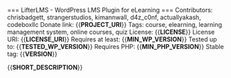 === LifterLMS - WordPress LMS Plugin for eLearning ===
Contributors: chrisbadgett, strangerstudios, kimannwall, d4z_c0nf, actuallyakash, codeboxllc
Donate link: {{__PROJECT_URI__}}
Tags: course, elearning, learning management system, online courses, quiz
License: {{__LICENSE__}}
License URI: {{__LICENSE_URI__}}
Requires at least: {{__MIN_WP_VERSION__}}
Tested up to: {{__TESTED_WP_VERSION__}}
Requires PHP: {{__MIN_PHP_VERSION__}}
Stable tag: {{__VERSION__}}

{{__SHORT_DESCRIPTION__}}
